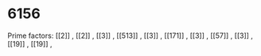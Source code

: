 # 6156

Prime factors: [[2]] , [[2]] , [[3]] , [[513]] , [[3]] , [[171]] , [[3]] , [[57]] , [[3]] , [[19]] , [[19]] , 